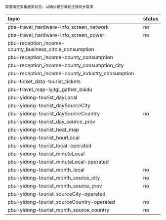 ```

需要确定采集服务状态，以确认是否满足迁移同步需求

```


| topic | status     |
| :------------- | :------------- |
| pba-travel_hardware-info_screen_network       |     no   |
| pba-travel_hardware-info_screen_power      |  no     |
| pbu-reception_income-county_business_circle_consumption       |        |
|pbu-reception_income-county_consumption      |        |
|pbu-reception_income-county_consumption_city     |        |
|pbu-reception_income-county_industry_consumption    |        |
|pbu-ticket_data-tourist_tickets    |        |
|pbu-travel_map-lyjtgl_gather_baidu    |        |
|pbu-yidong-tourist_dayLocal    |        |
|pbu-yidong-tourist_daySourceCity    |        |
|pbu-yidong-tourist_daySourceCountry    |     no   |
|pbu-yidong-tourist_day_source_prov    |        |
|pbu-yidong-tourist_heat_map   |        |
|pbu-yidong-tourist_hourLocal   |        |
|pbu-yidong-tourist_local-operated |        |
|pbu-yidong-tourist_minuteLocal|        |
|pbu-yidong-tourist_minuteLocal-operated|        |
|pbu-yidong-tourist_month_local|        no|
|pbu-yidong-tourist_month_source_city|        no|
|pbu-yidong-tourist_month_source_prov|        no|
|pbu-yidong-tourist_sourceCity-operated|        |
|pbu-yidong-tourist_sourceCountry-operated|        no|
|pbu-yidong-tourist_month_source_country|        no|
